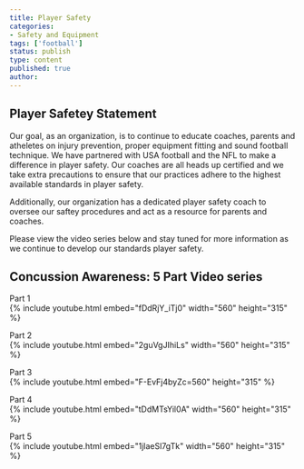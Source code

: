```yaml
---
title: Player Safety
categories:
- Safety and Equipment
tags: ['football']
status: publish
type: content
published: true
author: 
---
```

## Player Safetey Statement

Our goal, as an organization, is to continue to educate coaches, parents and atheletes on injury prevention, proper equipment fitting and sound football technique. We have partnered with USA football and the NFL to make a difference in player safety. Our coaches are all heads up certified and we take extra precautions to ensure that our practices adhere to the highest available standards in player safety.

Additionally, our organization has a dedicated player safety coach to oversee our saftey procedures and act as a resource for parents and coaches. 

Please view the video series below and stay tuned for more information as we continue to develop our standards player safety.

## **Concussion Awareness: 5 Part Video series**

Part 1  
{% include youtube.html embed="fDdRjY\_iTj0" width="560" height="315" %}

Part 2  
{% include youtube.html embed="2guVgJIhiLs" width="560" height="315" %}

Part 3  
{% include youtube.html embed="F-EvFj4byZc=560" height="315" %}

Part 4  
{% include youtube.html embed="tDdMTsYil0A" width="560" height="315" %}

Part 5  
{% include youtube.html embed="1jlaeSl7gTk" width="560" height="315" %}

